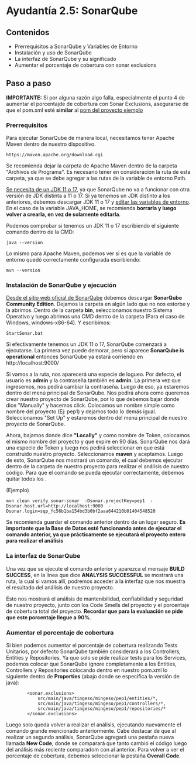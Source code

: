 # Ayudantía 2.5: SonarQube

## Contenidos

- Prerrequisitos a SonarQube y Variables de Entorno
- Instalación y uso de SonarQube
- La interfaz de SonarQube y su significado
- Aumentar el porcentaje de cobertura con sonar exclusions


## Paso a paso

**IMPORTANTE:** Si por alguna razón algo falla, especialmente el punto 4 de aumentar el porcentajde de cobertura con Sonar Exclusions, asegurarse de que el pom.xml esté **similar** al [pom del proyecto ejemplo](https://github.com/PodssilDev/ayudantias-tingeso-mingeso/blob/main/pep1/pom.xml)
### Prerrequisitos
Para ejecutar SonarQube de manera local, necesitamos tener Apache Maven dentro de nuestro dispositivo.

```
https://maven.apache.org/download.cgi
```

Se recomienda dejar la carpeta de Apache Maven dentro de la carpeta "Archivos de Programa". Es necesario tener en consideración la ruta de esta carpeta, ya que se debe agregar a las rutas de la variable de entorno Path.


[Se necesita de un JDK 11 o 17](https://jdk.java.net/archive/), ya que SonarQube no va a funcionar con otra versión de JDK distinta a 11 o 17. Si ya tenemos un JDK distinto a los anteriores, debemos descargar JDK 11 o 17 y [editar las variables de entorno](https://youtu.be/A5FHcR3cE-w). En el caso de la variable JAVA_HOME, se recomienda **borrarla y luego volver a crearla, en vez de solamente editarla**.

Podemos comprobar si tenemos un JDK 11 o 17 escribiendo el siguiente comando dentro de la CMD:

```
java --version
```

Lo mismo para Apache Maven, podemos ver si es que la variable de entorno quedó correctamente configurada escribiendo:

```
mvn --version
```

### Instalación de SonarQube y ejecución

[Desde el sitio web oficial de SonarQube](https://www.sonarsource.com/products/sonarqube/downloads/) debemos descargar **SonarQube Community Edition**. Dejamos la carpeta en algún lado que no nos estorbe y la abrimos. Dentro de la carpeta **bin**, seleccionamos nuestro Sistema Operativo y luego abrimos una CMD dentro de la carpeta (Para el caso de Windows, windows-x86-64). Y escribimos: 

```
StartSonar.bat
```

Si efectivamente tenemos un JDK 11 o 17, SonarQube comenzará a ejecutarse. La primera vez puede demorar, pero si aparece **SonarQube is operational** entonces SonarQube ya estará corriendo en http://localhost:9000/

Si vamos a la ruta, nos aparecerá una especie de logueo. Por defecto, el usuario es **admin** y la contraseña también es **admin**. La primera vez que ingresemos, nos pedirá cambiar la contraseña. Luego de eso, ya estaremos dentro del menú principal de SonarQube. Nos pedirá ahora como queremos crear nuestro proyecto de SonarQube, por lo que debemos bajar donde dice "Manually" y hacemos click. Colocamos un nombre simple como nombre del proyecto (Ej: pep1) y dejamos todo lo demás igual. Seleccionamos "Set Up" y estaremos dentro del menú principal de nuestro proyecto de SonarQube.

Ahora, bajamos donde dice **"Locally"** y como nombre de Token, colocamos el mismo nombre del proyecto y que expire en 90 días. SonarQube nos dará una especie de Token y luego nos pedirá seleccionar en que está construido nuestro proyecto. Seleccionamos **maven** y aceptamos. Luego de esto, SonarQube nos mostrará un comando, el cual debemos ejecutar dentro de la carpeta de nuestro proyecto para realizar el análisis de nuestro código. Para que el comando se pueda ejecutar correctamente, debemos quitar todos los \.

(Ejemplo)

```
mvn clean verify sonar:sonar  -Dsonar.projectKey=pep1  -Dsonar.host.url=http://localhost:9000  -Dsonar.login=sqp_fc56b1ba154bd3b0bf2aaa644210b01404548520
```

Se recomienda guardar el comando anterior dentro de un lugar seguro. **Es importante que la Base de Datos esté funcionando antes de ejecutar el comando anterior, ya que prácticamente se ejecutará el proyecto entero para realizar el análisis**

### La interfaz de SonarQube

Una vez que se ejecute el comando anterior y aparezca el mensaje **BUILD SUCCESS**, en la linea que dice **ANALYSIS SUCCESSFUL** se mostrará una ruta, la cual si vamos allí, podremos acceder a la interfaz que nos muestra el resultado del análisis de nuestro proyecto. 

Esto nos mostrará el análisis de mantenibilidad, confiabilidad y seguridad de nuestro proyecto, junto con los Code Smells del proyecto y el porcentaje de cobertura total del proyecto. **Recordar que para la evaluación se pide que este porcentaje llegue a 90%**.

### Aumentar el porcentaje de cobertura

Si bien podemos aumentar el porcentaje de cobertura realizando Tests Unitarios, por defecto SonarQube también considerará a los Controllers, Entities y Repositories. Ya que solo se pide realizar tests para los Services, podemos colocar que SonarQube ignore completamente a los Entities, Controllers y Repositories colocando dentro en nuestro pom.xml lo siguiente dentro de **Properties** (abajo donde se especifica la versión de java):

```
		<sonar.exclusions>
			src/main/java/tingeso/mingeso/pep1/entities/*,
			src/main/java/tingeso/mingeso/pep1/controllers/*,
			src/main/java/tingeso/mingeso/pep1/repositories/*
		</sonar.exclusions>
```

Luego solo queda volver a realizar el análisis, ejecutando nuevamente el comando grande mencionado anteriormente. Cabe destacar de que al realizar un segundo análisis, SonarQube agregará una pestaña nueva llamada **New Code**, donde se comparará que tanto cambió el código luego del análisis más reciente comparadom con al anterior. Para volver a ver el porcentaje de cobertura, debemos seleccionar la pestaña **Overall Code**.